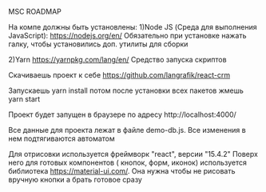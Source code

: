 MSC ROADMAP

На компе должны быть установлены: 
1)Node JS 
(Среда для выполнения JavaScript):
https://nodejs.org/en/
Обязательно при установке нажать галку, чтобы установились доп. утилиты для сборки

2)Yarn
https://yarnpkg.com/lang/en/
Средство запуска скриптов

Скачиваешь проект к себе
https://github.com/langrafik/react-crm

Запускаешь 
yarn install
потом после установки всех пакетов жмешь
yarn start

Проект будет запущен в браузере по адресу
http://localhost:4000/

Все данные для проекта лежат в файле demo-db.js. Все изменения в нем подтягиваются автоматом

Для отрисовки используется фреймворк "react", версии "15.4.2"
Поверх него для готовых компонентов ( кнопок, форм, иконок) используется библиотека
https://material-ui.com/. Она нужна чтобы не рисовать вручную кнопки а брать готовое сразу


